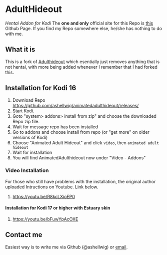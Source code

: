 AdultHideout
============

*Hentai Addon for Kodi*
The **one and only** official site for this Repo is [this](https://github.com/ashellwig/animatedadulthideout) Github Page.
If you find my Repo somewhere else, he/she has nothing to do with me.

What it is
----------

This is a fork of [Adulthideout](https://github.com/Vashiel/repository.adulthideout) which esentially just removes anything that is not hentai,
with more being added whenever I remember that I had forked this.

Installation for Kodi 16
------------------------

1. Download Repo https://github.com/ashellwig/animatedadulthideout/releases/
2. Start Kodi.
3. Goto "system> addons> install from zip" and choose the downloaded Repo zip file.
4. Wait for message repo has been installed
5. Go to addons and choose install from repo (or "get more" on older versions of Kodi)
6. Choose "Animated Adult Hideout" and click `video`, then `animated adult hideout`
7. Wait for installation
8. You will find AnimatedAdulthideout now under "Video - Addons"

### Video Installation

For those who still have problems with the installation, the original author uploaded Intructions on Youtube. Link below.

1. https://youtu.be/R8kcLXioEP0

#### Installation for Kodi 17 or higher with Estuary skin

1. https://youtu.be/bFuwYpAcOXE

Contact me
----------

Easiest way is to write me via Github (@ashellwig) or [email](mailto:ahellwig.dev@gmail.com).